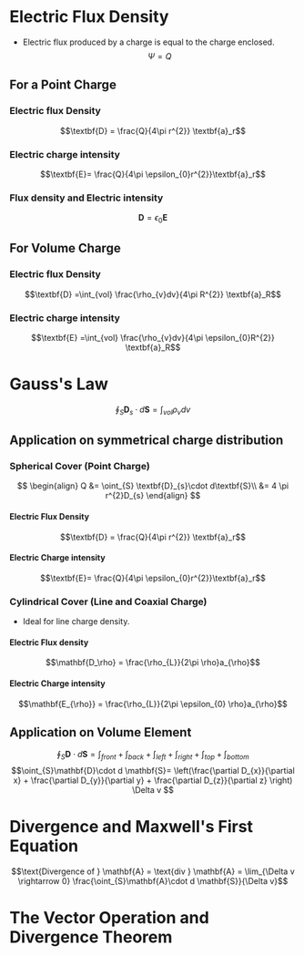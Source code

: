 # Electric Flux Density
-  Electric flux produced by a charge is equal to the charge enclosed.
$$\Psi = Q$$
## For a Point Charge 
### Electric flux Density
$$\textbf{D} = \frac{Q}{4\pi r^{2}} \textbf{a}_r$$
### Electric charge intensity
$$\textbf{E}= \frac{Q}{4\pi \epsilon_{0}r^{2}}\textbf{a}_r$$
### Flux density and Electric intensity
$$\textbf{D} = \epsilon_0 \textbf{E}$$
## For Volume Charge
### Electric flux Density
$$\textbf{D} =\int_{vol} \frac{\rho_{v}dv}{4\pi R^{2}} \textbf{a}_R$$
### Electric charge intensity
$$\textbf{E} =\int_{vol} \frac{\rho_{v}dv}{4\pi \epsilon_{0}R^{2}} \textbf{a}_R$$

# Gauss's Law
$$\oint_{S}\textbf{D}_{s}\cdot d\textbf{S} = \int_{vol}\rho_{v}dv$$
## Application on symmetrical charge distribution

### Spherical Cover (Point Charge)
$$
\begin{align}
Q &= \oint_{S} \textbf{D}_{s}\cdot d\textbf{S}\\
&= 4 \pi r^{2}D_{s}
\end{align}
$$
#### Electric Flux Density
$$\textbf{D} = \frac{Q}{4\pi r^{2}} \textbf{a}_r$$
#### Electric Charge intensity
$$\textbf{E}= \frac{Q}{4\pi \epsilon_{0}r^{2}}\textbf{a}_r$$
### Cylindrical Cover (Line and Coaxial Charge)
- Ideal for line charge density.
#### Electric Flux density
$$\mathbf{D_\rho} = \frac{\rho_{L}}{2\pi  \rho}a_{\rho}$$
#### Electric Charge intensity
$$\mathbf{E_{\rho}} = \frac{\rho_{L}}{2\pi \epsilon_{0} \rho}a_{\rho}$$
## Application on Volume Element
$$\oint_{S}\mathbf{D}\cdot d \mathbf{S}= \int_{front} +  \int_{back} + \int_{left} + \int_{right} + \int_{top} + \int_{bottom} $$
$$\oint_{S}\mathbf{D}\cdot d \mathbf{S}= \left(\frac{\partial D_{x}}{\partial x} + \frac{\partial D_{y}}{\partial y} + \frac{\partial D_{z}}{\partial z} \right) \Delta v $$
# Divergence and Maxwell's First Equation
$$\text{Divergence of } \mathbf{A} = \text{div } \mathbf{A} = \lim_{\Delta v \rightarrow 0} \frac{\oint_{S}\mathbf{A}\cdot d \mathbf{S}}{\Delta v}$$

# The Vector Operation and Divergence Theorem